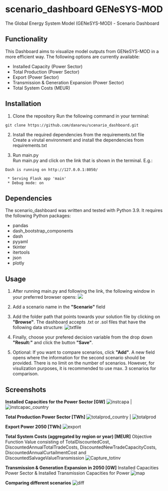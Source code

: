 # scenario_dashboard GENeSYS-MOD
The Global Energy System Model (GENeSYS-MOD) - Scenario Dashboard

## Functionality 
This Dashboard aims to visualize model outputs from GENeSYS-MOD in a more efficient way. The following options are currently available: 
- Installed Capacity (Power Sector)
- Total Production (Power Sector)
- Export (Power Sector)
- Transmission & Generation Expansion (Power Sector)
- Total System Costs (MEUR)

## Installation 
1. Clone the repository
Run the following command in your terminal:
```
git clone https://github.com/danareu/scenario_dashboard.git
```
2. Install the required dependencies from the requirements.txt file <br />
Create a virutal environment and install the dependencies from requirements.txt

3. Run main.py <br />
Run main.py and click on the link that is shown in the terminal. E.g.:<br />

```
Dash is running on http://127.0.0.1:8050/

 * Serving Flask app 'main'
 * Debug mode: on
```

## Dependencies
The scenario_dashboard was written and tested with Python 3.9.
It requires the following Python packages:
- pandas
- dash_bootstrap_components
- dash
- pyyaml
- tkinter
- itertools
- json
- plotly


## Usage
1. After running main.py and following the link, the following window in your preferred browser opens:
![](https://github.com/danareu/scenario_dashboard/assets/122786331/f6404cad-62e5-4af5-bdb0-c9c4bd8269ae)

2. Add a scenario name in the **"Scenario"** field <br />
3. Add the folder path that points towards your solution file by clicking on **"Browse"**. The dashboard accepts .txt or .sol files that have the following data structure:
![txtfile](https://github.com/danareu/scenario_dashboard/assets/122786331/3c5ae3a5-da30-494a-b2ea-82b95ab7c964)
4. Finally, choose your prefered decision variable from the drop down **"Result:"** and click the button **"Save"**.<br />
5. Optional: If you want to compare scenarios, click **"Add"**. A new field opens where the information for the second scenario should be provided. There is no limit on the number of scenarios. However, for visulization purposes, it is recommended to use max. 3 scenarios for comparison.
   
## Screenshots
**Installed Capacities for the Power Sector [GW]**
![instcapa](https://github.com/danareu/scenario_dashboard/assets/122786331/49c78cbb-8c27-4f6d-a2b0-5fe4c6af67b4) | ![instcapac_country](https://github.com/danareu/scenario_dashboard/assets/122786331/3693e282-0d5f-4138-8565-2da6a0853de5)

**Total Production Power Sector [TWh]**
![totalprod_country](https://github.com/danareu/scenario_dashboard/assets/122786331/0b3f9916-682c-4b5c-8988-ffe1e7ff2b75) | ![totalprod](https://github.com/danareu/scenario_dashboard/assets/122786331/2050432f-efe5-4884-bf6f-204a2b716597)

**Export Power 2050 [TWh]**
![export](https://github.com/danareu/scenario_dashboard/assets/122786331/4c2e43fd-9e78-4fec-ad6d-6ae9bcad102f)

**Total System Costs (aggregated by region or year) [MEUR]**
Objective Function Value consisting of TotalDiscountedCost, DiscountedAnnualTotalTradeCosts, DiscountedNewTradeCapacityCosts, DiscountedAnnualCurtailmentCost and DiscountedSalvageValueTransmission
![Capture_totinv](https://github.com/user-attachments/assets/1ef9c42a-fa4c-4670-af23-0e3105ca4835)

**Transmission & Generation Expansion in 2050 [GW]**
Installed Capacities Power Sector & Installed Transmission Capacities for Power
![map](https://github.com/danareu/scenario_dashboard/assets/122786331/8cb8b661-3b8c-4fb9-b28d-b8452b53de62)

**Comparing different scenarios**
![diff](https://github.com/danareu/scenario_dashboard/assets/122786331/44f4e48e-0355-46f3-88fa-a4dfa8db4b87)

